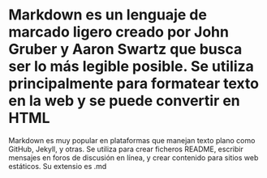 <!-- Autor: Daniel Benjamin Perez Morales -->
<!-- GitHub: https://github.com/D4nitrix13 -->
<!-- GitLab: https://gitlab.com/D4nitrix13 -->
<!-- Correo electrónico: danielperezdev@proton.me -->

# Markdown es un lenguaje de marcado ligero creado por John Gruber y Aaron Swartz que busca ser lo más legible posible. Se utiliza principalmente para formatear texto en la web y se puede convertir en HTML

Markdown es muy popular en plataformas que manejan texto plano como GitHub, Jekyll, y otras. Se utiliza para crear ficheros README, escribir mensajes en foros de discusión en línea, y crear contenido para sitios web estáticos. Su extensio es .md
